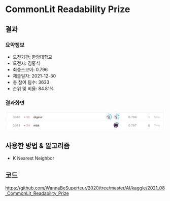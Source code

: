 # CommonLit Readability Prize
## 결과
### 요약정보
- 도전기관: 한양대학교
- 도전자: 김홍식
- 최종스코어: 0.796
- 제출일자: 2021-12-30
- 총 참여 팀수: 3633
- 순위 및 비율: 84.81%
### 결과화면
![leaderboard14](./img/leaderboard14.png)
## 사용한 방법 & 알고리즘
- K Nearest Neighbor
## 코드
https://github.com/WannaBeSuperteur/2020/tree/master/AI/kaggle/2021_08_CommonLit_Readability_Prize